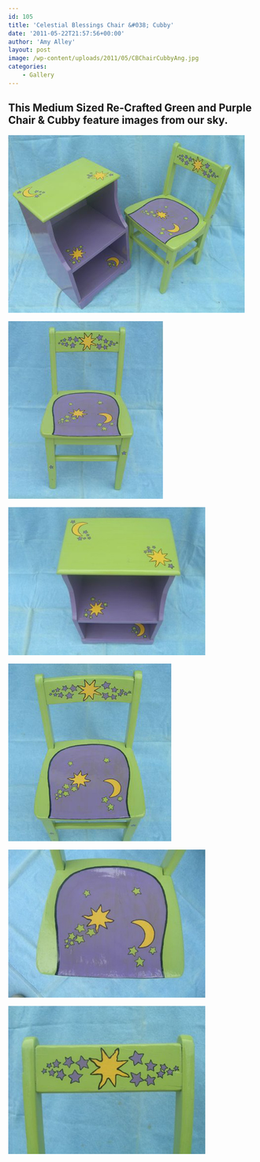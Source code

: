 ```yaml
---
id: 105
title: 'Celestial Blessings Chair &#038; Cubby'
date: '2011-05-22T21:57:56+00:00'
author: 'Amy Alley'
layout: post
image: /wp-content/uploads/2011/05/CBChairCubbyAng.jpg
categories:
    - Gallery
---
```


## This Medium Sized Re-Crafted Green and Purple Chair &amp; Cubby feature images from our sky.

<div class="gallery amys flexed" markdown=1>

![Celestial Blessings Chair and Cubby](/wp-content/uploads/2011/05/CBChairCubbyAng.jpg "Celestial Blessings Chair and Cubby")

![Celestial Blessings Chair and Cubby](/wp-content/uploads/2011/05/CBChairFront.jpg "Celestial Blessings Chair and Cubby")

![Celestial Blessings Chair and Cubby](/wp-content/uploads/2011/05/CBChairCubbyTop-400x300.jpg "Celestial Blessings Chair and Cubby")

![Celestial Blessings Chair and Cubby](/wp-content/uploads/2011/05/CBChairTop.jpg "Celestial Blessings Chair and Cubby")

![Celestial Blessings Chair and Cubby](/wp-content/uploads/2011/05/CBChairSeat-400x300.jpg "Celestial Blessings Chair and Cubby")

![Celestial Blessings Chair and Cubby](/wp-content/uploads/2011/05/CBChairBack-400x300.jpg "Celestial Blessings Chair and Cubby")
</div>

